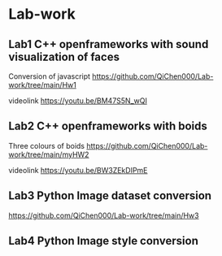 # Lab-work

## Lab1 C++ openframeworks with sound visualization of faces 
Conversion of javascript https://github.com/QiChen000/Lab-work/tree/main/Hw1

videolink https://youtu.be/BM47S5N_wQI

## Lab2 C++ openframeworks with boids 
Three colours of boids https://github.com/QiChen000/Lab-work/tree/main/myHW2

videolink https://youtu.be/BW3ZEkDIPmE 

## Lab3 Python Image dataset conversion
https://github.com/QiChen000/Lab-work/tree/main/Hw3

## Lab4 Python Image style conversion

